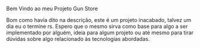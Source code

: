 Bem Vindo ao meu Projeto Gun Store

Bom como havia dito na descrição, este é um projeto inacabado, talvez um dia eu o termine rs.
Espero que o mesmo sirva como base para algo a ser implementado por alguém, ideia para algum projeto
ou até mesmo para tirar dúvidas sobre algo relacionado às tecnologias abordadas.
